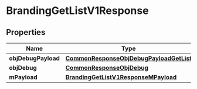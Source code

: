 

# BrandingGetListV1Response

## Properties

Name | Type | Description | Notes
------------ | ------------- | ------------- | -------------
**objDebugPayload** | [**CommonResponseObjDebugPayloadGetList**](CommonResponseObjDebugPayloadGetList.md) |  | 
**objDebug** | [**CommonResponseObjDebug**](CommonResponseObjDebug.md) |  |  [optional]
**mPayload** | [**BrandingGetListV1ResponseMPayload**](BrandingGetListV1ResponseMPayload.md) |  | 




